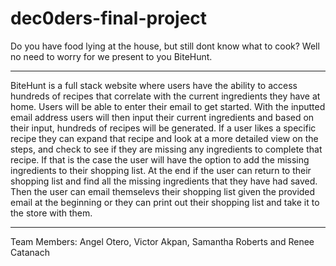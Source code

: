 # dec0ders-final-project

Do you have food lying at the house, but still dont know what to cook?
Well no need to worry for we present to you BiteHunt.

***
BiteHunt is a full stack website where users have the ability to access hundreds of recipes that correlate with the current ingredients they have at home. 
Users will be able to enter their email to get started. With the inputted email address users will then input their current ingredients and based on their input,
hundreds of recipes will be generated. If a user likes a specific recipe they can expand that recipe and look at a more detailed view on the steps, and check to see if they
are missing any ingredients to complete that recipe. If that is the case the user will have the option to add the missing ingredients to their shopping list. 
At the end if the user can return to their shopping list and find all the missing ingredients that they have had saved. Then the user can email themselevs their shopping
list given the provided email at the beginning or they can print out their shopping list and take it to the store with them.

***
Team Members: Angel Otero, Victor Akpan, Samantha Roberts and Renee Catanach
